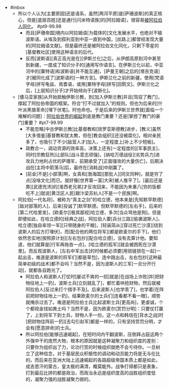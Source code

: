 - #inbox
    - 所以个人认为[主要原因]还是语系，虽然[两河平原]是[萨珊波斯]的真正核心，但是[底层百姓]还是通行[闪米特语族]的[阿拉姆语]，很容易[被阿拉伯人同化](https://www.zhihu.com/question/464466767/answer/1938229453)。 #pt9-99.98
        - 而且[萨珊帝国]境内以阿拉姆语[为载体的]文化发展水平，也绝对不输波斯语。从埃及到叙利亚到中亚一直到中国，[丝路上]都曾经发现大量的[阿拉姆语文献]。但是最终还是被阿拉伯文化同化，只剩下零星的[基督教社区]使用这种语言的后代。
        - 反而[波斯语][真正高光是在][伊斯兰化]之后，从伊朗高原到河中甚至到新疆，一度成了知识分子的[通用写作语言]。在伊斯兰化以前，中亚河中的[粟特语]和波斯语[并不能互通]，[萨曼王朝]之后的[塔吉克语]才[被同化成了]波斯语的[一种方言]。伊斯兰化之前的新疆，使用[梵语字母]拼写龟兹、焉耆语，或用[粟特字母]拼写[回鹘文]。伊斯兰化之后，[上层知识分子]才开始倾向于[波斯化]。
    - [倭马亚家族]从开始抵触伊斯兰教，到[加入伊斯兰教]并且[驾驭了教门]，撑起了阿拉伯帝国的框架。符合“打不过就加入”的规则。但也为后来的[什叶派黑旗革命][埋下伏笔]。时也命也。于是后来的伊斯兰世界就[面临一个难解的问题]：[阿拉伯世界的崛起](https://bbs.northdy.com/thread-933776-2-1.html)到底是教门重要？还是[掌控了教门的豪门]重要？ #pt7-99.99
        - 不能忽略[中古伊斯兰教]比基督教和[琐罗亚斯德教]进步，[教义]虽然[大多借鉴]基督教和犹太教，但在[教会组织][还没被腐化]，相对亲民多了，也吸引了不少[敌营人才]加入，一定程度上[补上不少短板]。
        - 政教合一，调动资源的效率高，决策上还有[一定程度的][军事民主]，同时[宗教狂热]让部队[战斗意志顽强]，[纳哈万德战役][劣势兵力]进攻兵力地利占优的萨珊军，前期承受了[正面强攻的大量伤亡]，后期决战在[主将中箭落马]后，最终在[消耗战]中刚赢了。
        - [前金]不是[小部落]啊，女真和[渤海国][那批人][同文同种]，就是穷了点[没啥文化]而已。就好像[世界第一富]大宋[被人推平了]，[最后还是靠][武德充沛]的[淮西老兄弟]才反攻回来，不能因为朱重八[穷的饭都吃不上]就说[黄泛区人民]跟汴梁苏杭人[不是一个民族]啊。
    - 阿拉伯[一代名将]，被称为“真主之剑”的哈立德，他本来是[先知默罕默德][敌对部落的人]，后来[投诚了]默罕默德。但默罕默德的[左右手]，后来的[第二代哈里发]，[欧麦尔][极其鄙视]哈立德，多次[当众骂他是狗]。但是即便如此，在哈立德的[经典之战]，阿拉伯人要[兵分三路][偷袭波斯人]，哈立德[独自率领一军][只带随身的干粮]，[轻装简从][穿过死亡沙漠][绕到波斯人的后方打埋伏]，而[配合他的两位将军][都是欧麦尔的手下]，他们依然忠实地[按照原计划][左右包抄][配合哈立德]，没有去算计他。要知道，他们就算是[行军再拖沓一点]，[哈立德的孤军][就会被困死在沙漠里]。而反观波斯人，[左右中军出击]的时候都必须要[用锁链锁在一起]一起出击，难道是波斯的将军们[都是草包]，连中路出击，左右包抄[这种最简单初级的战术]都不会吗？当然不是，因为波斯人的三军[一旦分开行动]，就都各自跑光了。
        - 阿拉伯人和波斯人打仗时[屡试不爽的一招]就是[在战场上诈败]并[把财物往地上一扔]，波斯士兵[立刻就乱了]，都忙着哄抢财物，然后就被阿拉伯人[反过来打个措手不及]。后来波斯人[也学乖了]，也学着[在阵前把财物往地上一扔]，结果欧麦尔的士兵们[连看都不看一眼]，顺势就掩杀过去了。难道是阿拉伯士兵比起波斯士兵[更高尚]，更虔诚，个个都视金钱如粪土吗？当然不是，因为欧麦尔[赏罚分明]：只要仗打赢了，上到将军下到士兵，财物人手一份。这一点和韩信在[背水之战]时[把财物往阵前一扔][去勾引赵军]都是一样的，只有坚持赏罚分明，才会有[愿意拼命]的士兵。
        - 所以阿拉伯[能够迅速崛起]，在短时间内干翻波斯，压倒拜占庭这两个外强中干的庞然大物，根本的原因就是这种凝聚力和组织度的差别：只要你为组织出了力，论功行赏的时候组织就绝不会亏待你。一旦树立了这种信念，对于基层民众积极性的调动和动员能力将是无与伦比的。而后来在亚洲大陆上迅速崛起的各路超级帝国本质上都是如此，成吉思汗的蒙古，皇太极的满清，概莫能外。战争打得都只是表象，打到最后比拼的都是政治，而政治永远是组织度高的战胜组织度低的，凝聚力强的战胜凝聚力弱的。

